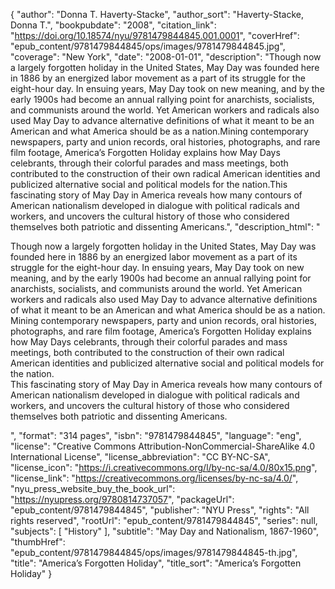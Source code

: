 {
  "author": "Donna T. Haverty-Stacke",
  "author_sort": "Haverty-Stacke, Donna T.",
  "bookpubdate": "2008",
  "citation_link": "https://doi.org/10.18574/nyu/9781479844845.001.0001",
  "coverHref": "epub_content/9781479844845/ops/images/9781479844845.jpg",
  "coverage": "New York",
  "date": "2008-01-01",
  "description": "Though now a largely forgotten holiday in the United States, May Day was founded here in 1886 by an energized labor movement as a part of its struggle for the eight-hour day. In ensuing years, May Day took on new meaning, and by the early 1900s had become an annual rallying point for anarchists, socialists, and communists around the world. Yet American workers and radicals also used May Day to advance alternative definitions of what it meant to be an American and what America should be as a nation.Mining contemporary newspapers, party and union records, oral histories, photographs, and rare film footage, America&#8217;s Forgotten Holiday explains how May Days celebrants, through their colorful parades and mass meetings, both contributed to the construction of their own radical American identities and publicized alternative social and political models for the nation.This fascinating story of May Day in America reveals how many contours of American nationalism developed in dialogue with political radicals and workers, and uncovers the cultural history of those who considered themselves both patriotic and dissenting Americans.",
  "description_html": "<p>Though now a largely forgotten holiday in the United States, May Day was founded here in 1886 by an energized labor movement as a part of its struggle for the eight-hour day. In ensuing years, May Day took on new meaning, and by the early 1900s had become an annual rallying point for anarchists, socialists, and communists around the world. Yet American workers and radicals also used May Day to advance alternative definitions of what it meant to be an American and what America should be as a nation.<br>Mining contemporary newspapers, party and union records, oral histories, photographs, and rare film footage, America&#8217;s Forgotten Holiday explains how May Days celebrants, through their colorful parades and mass meetings, both contributed to the construction of their own radical American identities and publicized alternative social and political models for the nation.<br>This fascinating story of May Day in America reveals how many contours of American nationalism developed in dialogue with political radicals and workers, and uncovers the cultural history of those who considered themselves both patriotic and dissenting Americans.</p>",
  "format": "314 pages",
  "isbn": "9781479844845",
  "language": "eng",
  "license": "Creative Commons Attribution-NonCommercial-ShareAlike 4.0 International License",
  "license_abbreviation": "CC BY-NC-SA",
  "license_icon": "https://i.creativecommons.org/l/by-nc-sa/4.0/80x15.png",
  "license_link": "https://creativecommons.org/licenses/by-nc-sa/4.0/",
  "nyu_press_website_buy_the_book_url": "https://nyupress.org/9780814737057",
  "packageUrl": "epub_content/9781479844845",
  "publisher": "NYU Press",
  "rights": "All rights reserved",
  "rootUrl": "epub_content/9781479844845",
  "series": null,
  "subjects": [
    "History"
  ],
  "subtitle": "May Day and Nationalism, 1867-1960",
  "thumbHref": "epub_content/9781479844845/ops/images/9781479844845-th.jpg",
  "title": "America’s Forgotten Holiday",
  "title_sort": "America’s Forgotten Holiday"
}
